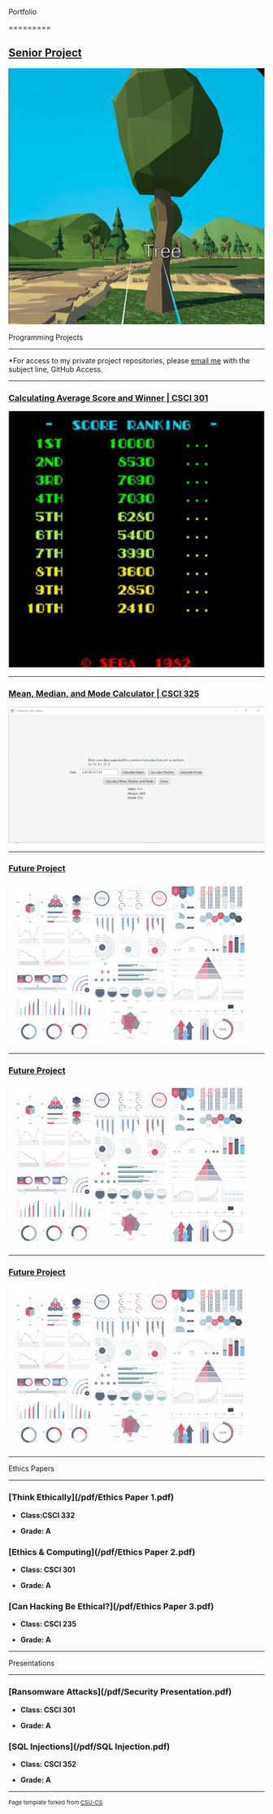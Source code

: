 Portfolio

=========

  
## <a href="https://github.com/Mick7028/CSU-Senior-Project/blob/master/docs/Defense_Documentation.md">Senior Project<a/>
 
![VR Language Immersion Activity](images/Hover_Name.jpg)

Programming Projects 

--------------------

*For access to my private project repositories, please [email me](mailto:mlnicholson@csustudent.net?subject=GitHub%20Access) with the subject line, GitHub Access.

  

---

### [Calculating Average Score and Winner | CSCI 301](project1)

  

![Score Ranking](images/ScoreRanking.jpg)

  

---

### [Mean, Median, and Mode Calculator | CSCI 325](project2)

  

![Menu of project2](images/project_2_images/All.png)

  

---

### [Future Project](project1)

  

![Project 3 Thumbnail Name](images/dummy_thumbnail.jpg)

  

---

### [Future Project](project1)

  

![Project 4 Thumbnail Name](images/dummy_thumbnail.jpg)

  

---

  ### [Future Project](project1)

  

![Project 5 Thumbnail Name](images/dummy_thumbnail.jpg)

  

---

Ethics Papers

-------------

  

### [Think Ethically](/pdf/Ethics Paper 1.pdf)

  

-  **Class:CSCI 332**

-  **Grade: A**

  

### [Ethics & Computing](/pdf/Ethics Paper 2.pdf)

  

-  **Class: CSCI 301**

-  **Grade: A**

  

### [Can Hacking Be Ethical?](/pdf/Ethics Paper 3.pdf)

  

-  **Class: CSCI 235**

-  **Grade: A**

  

---

  

Presentations

-------------

  

### [Ransomware Attacks](/pdf/Security Presentation.pdf)

  

-  **Class: CSCI 301**

-  **Grade: A**

  
  

### [SQL Injections](/pdf/SQL Injection.pdf)

-  **Class: CSCI 352**

-  **Grade: A**

  

---

  

<p  style="font-size:11px">Page template forked from <a  href="https://github.com/csu-cs/csci-portfolio">CSU-CS</a></p>

<!-- Remove above link if you don't want to attributive -->
